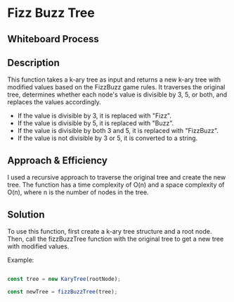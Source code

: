 # Fizz Buzz Tree

## Whiteboard Process


## Description
This function takes a k-ary tree as input and returns a new k-ary tree with modified values based on the FizzBuzz game rules. It traverses the original tree, determines whether each node's value is divisible by 3, 5, or both, and replaces the values accordingly.

- If the value is divisible by 3, it is replaced with "Fizz".
- If the value is divisible by 5, it is replaced with "Buzz".
- If the value is divisible by both 3 and 5, it is replaced with "FizzBuzz".
- If the value is not divisible by 3 or 5, it is converted to a string.

## Approach & Efficiency
I used a recursive approach to traverse the original tree and create the new tree. The function has a time complexity of O(n) and a space complexity of O(n), where n is the number of nodes in the tree.

## Solution
To use this function, first create a k-ary tree structure and a root node. Then, call the fizzBuzzTree function with the original tree to get a new tree with modified values.

Example:

```javascript

const tree = new KaryTree(rootNode);

const newTree = fizzBuzzTree(tree);

```

